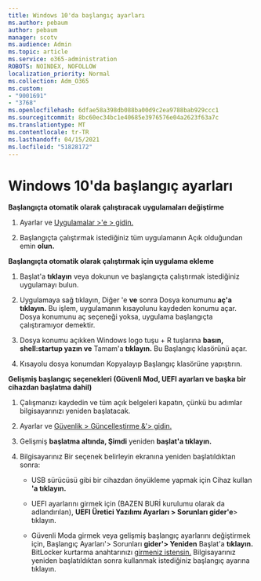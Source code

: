 ```yaml
---
title: Windows 10'da başlangıç ayarları
ms.author: pebaum
author: pebaum
manager: scotv
ms.audience: Admin
ms.topic: article
ms.service: o365-administration
ROBOTS: NOINDEX, NOFOLLOW
localization_priority: Normal
ms.collection: Adm_O365
ms.custom:
- "9001691"
- "3768"
ms.openlocfilehash: 6dfae58a398db088ba00d9c2ea9788bab929ccc1
ms.sourcegitcommit: 8bc60ec34bc1e40685e3976576e04a2623f63a7c
ms.translationtype: MT
ms.contentlocale: tr-TR
ms.lasthandoff: 04/15/2021
ms.locfileid: "51828172"
---
```

# <a name="startup-settings-in-windows-10"></a>Windows 10'da başlangıç ayarları

**Başlangıçta otomatik olarak çalıştıracak uygulamaları değiştirme**

1. Ayarlar ve [Uygulamalar >'e > gidin.](ms-settings:startupapps?activationSource=GetHelp)

2. Başlangıçta çalıştırmak istediğiniz tüm uygulamanın Açık olduğundan emin **olun.**

**Başlangıçta otomatik olarak çalıştırmak için uygulama ekleme**

1. Başlat'a **tıklayın** veya dokunun ve başlangıçta çalıştırmak istediğiniz uygulamayı bulun.

2. Uygulamaya sağ tıklayın, Diğer 'e **ve** sonra Dosya konumunu **aç'a tıklayın.** Bu işlem, uygulamanın kısayolunu kaydeden konumu açar. Dosya konumunu aç seçeneği yoksa, uygulama başlangıçta çalıştıramıyor demektir.

3. Dosya konumu açıkken Windows logo tuşu + R tuşlarına **basın,** **shell:startup yazın ve** Tamam'a **tıklayın.** Bu Başlangıç klasörünü açar.

4. Kısayolu dosya konumdan Kopyalayıp Başlangıç klasörüne yapıştırın.

**Gelişmiş başlangıç seçenekleri (Güvenli Mod, UEFI ayarları ve başka bir cihazdan başlatma dahil)**

1. Çalışmanızı kaydedin ve tüm açık belgeleri kapatın, çünkü bu adımlar bilgisayarınızı yeniden başlatacak.

2. Ayarlar ve [Güvenlik > Güncelleştirme &'> gidin.](ms-settings:recovery?activationSource=GetHelp)

3. Gelişmiş **başlatma altında, Şimdi** yeniden **başlat'a tıklayın.** 

4. Bilgisayarınız Bir seçenek belirleyin ekranına yeniden başlatıldıktan sonra:

    - USB sürücüsü gibi bir cihazdan önyükleme yapmak için Cihaz kullan **'a tıklayın.**

    - UEFI ayarlarını girmek için (BAZEN BURİ kurulumu olarak da adlandırılan), **UEFI Üretici Yazılımı Ayarları > Sorunları gider'e**> tıklayın. 

    - Güvenli Moda girmek veya gelişmiş başlangıç ayarlarını değiştirmek için, Başlangıç Ayarları'> Sorunları **gider'> Yeniden** Başlat'a **tıklayın.** BitLocker kurtarma anahtarınızı [girmeniz istensin.](https://support.microsoft.com/help/4026181/windows-10-find-my-bitlocker-recovery-key) Bilgisayarınız yeniden başlatıldıktan sonra kullanmak istediğiniz başlangıç ayarına tıklayın.